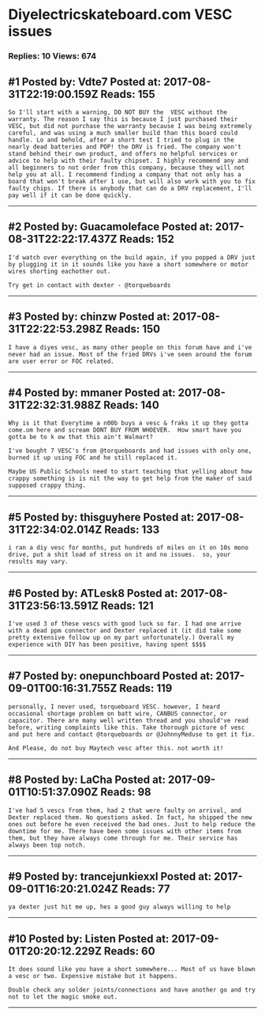 # Diyelectricskateboard.com VESC issues

### Replies: 10 Views: 674

## \#1 Posted by: Vdte7 Posted at: 2017-08-31T22:19:00.159Z Reads: 155

```
So I'll start with a warning, DO NOT BUY the  VESC without the warranty. The reason I say this is because I just purchased their VESC, but did not purchase the warranty because I was being extremely careful, and was using a much smaller build than this board could handle. Lo and behold, after a short test I tried to plug in the nearly dead batteries and POP! the DRV is fried. The company won't stand behind their own product, and offers no helpful services or advice to help with their faulty chipset. I highly recommend any and all beginners to not order from this company, because they will not help you at all. I recommend finding a company that not only has a board that won't break after 1 use, but will also work with you to fix faulty chips. If there is anybody that can do a DRV replacement, I'll pay well if it can be done quickly.
```

---
## \#2 Posted by: Guacamoleface Posted at: 2017-08-31T22:22:17.437Z Reads: 152

```
I'd watch over everything on the build again, if you popped a DRV just by plugging it in it sounds like you have a short somewhere or motor wires shorting eachother out. 

Try get in contact with dexter - @torqueboards
```

---
## \#3 Posted by: chinzw Posted at: 2017-08-31T22:22:53.298Z Reads: 150

```
I have a diyes vesc, as many other people on this forum have and i've never had an issue. Most of the fried DRVs i've seen around the forum are user error or FOC related.
```

---
## \#4 Posted by: mmaner Posted at: 2017-08-31T22:32:31.988Z Reads: 140

```
Why is it that Everytime a n00b buys a vesc & fraks it up they gotta come.om here and scream DONT BUY FROM WHOEVER.  How smart have you gotta be to k ow that this ain't Walmart?  

I've bought 7 VESC's from @torqueboards and had issues with only one, burned it up using FOC and he still replaced it. 

Maybe US Public Schools need to start teaching that yelling about how crappy something is is nit the way to get help from the maker of said supposed crappy thing.
```

---
## \#5 Posted by: thisguyhere Posted at: 2017-08-31T22:34:02.014Z Reads: 133

```
i ran a diy vesc for months, put hundreds of miles on it on 10s mono drive, put a shit load of stress on it and no issues.  so, your results may vary.
```

---
## \#6 Posted by: ATLesk8 Posted at: 2017-08-31T23:56:13.591Z Reads: 121

```
I've used 3 of these vescs with good luck so far. I had one arrive with a dead ppm connector and Dexter replaced it (it did take some pretty extensive follow up on my part unfortunately.) Overall my experience with DIY has been positive, having spent $$$$
```

---
## \#7 Posted by: onepunchboard Posted at: 2017-09-01T00:16:31.755Z Reads: 119

```
personally, I never used, torqueboard VESC. however, I heard occasional shortage problem on batt wire, CANBUS connector, or capacitor. There are many well written thread and you should've read before, writing complaints like this. Take thorough picture of vesc and put here and contact @torqueboards or @JohnnyMeduse to get it fix.

And Please, do not buy Maytech vesc after this. not worth it!
```

---
## \#8 Posted by: LaCha Posted at: 2017-09-01T10:51:37.090Z Reads: 98

```
I've had 5 vescs from them, had 2 that were faulty on arrival, and Dexter replaced them. No questions asked. In fact, he shipped the new ones out before he even received the bad ones. Just to help reduce the downtime for me. There have been some issues with other items from them, but they have always come through for me. Their service has always been top notch.
```

---
## \#9 Posted by: trancejunkiexxl Posted at: 2017-09-01T16:20:21.024Z Reads: 77

```
ya dexter just hit me up, hes a good guy always willing to help
```

---
## \#10 Posted by: Listen Posted at: 2017-09-01T20:20:12.229Z Reads: 60

```
It does sound like you have a short somewhere... Most of us have blown a vesc or two. Expensive mistake but it happens.   
  
Double check any solder joints/connections and have another go and try not to let the magic smoke out.
```

---

